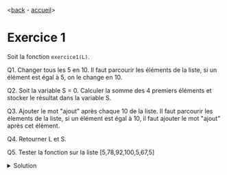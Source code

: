 <[back](./fonctions.md) - [accueil](./README.md)>

# Exercice 1 

Soit la fonction ```exercice1(L)```. 

Q1. Changer tous les 5 en 10. Il faut parcourir les éléments de la liste, si un élément est égal à 5, on le change en 10.

Q2. Soit la variable S = 0. Calculer la somme des 4 premiers éléments et stocker le résultat dans la variable S.

Q3. Ajouter le mot "ajout" après chaque 10 de la liste. Il faut parcourir les élements de la liste, si un élément est égal à 10, il faut ajouter le mot "ajout" après cet élément. 

Q4. Retourner L et S.

Q5. Tester la fonction sur la liste [5,78,92,100,5,67,5]

<details>
  <summary>Solution</summary>
```
def exercice1(L):
  # Q1
  for i in range(len(L)):
    if L[i] == 5:
      L[i] = 10
  # Q2
  S = 0
  for i in range(4):
    S = S + L[i]

  # Q3
  for i in range(len(L)):
    if L[i] == 10:
      L.insert(i+1,"ajout")
  # Q4
  return L,S

>>> ma_liste = [5,78,92,100,5,67,5]
>>> print(exercice1(ma_liste))
```
</details>

 # Autres cours

* [Prérequis mathématiques](./prerequismaths.md)
* [Affichage](./affichage.md)
* [Type de Données](./typededonnees.md)
* [Variables](./variables.md)
* [Fonctions](./fonctions.md)
* [Conditions](./conditions/md)

<[back](./fonctions.md) - [accueil](./README.md)>
